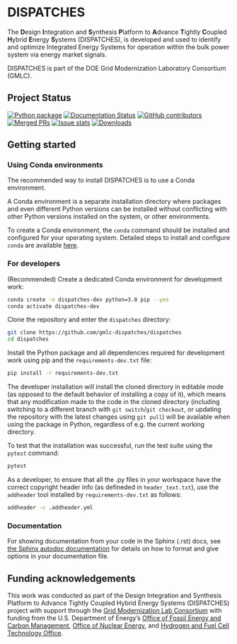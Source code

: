 # DISPATCHES
The **D**esign **I**ntegration and **S**ynthesis **P**latform to **A**dvance **T**ightly **C**oupled **H**ybrid **E**nergy **S**ystems (DISPATCHES),
is developed and used to identify and optimize Integrated Energy Systems for operation within the bulk power system via energy market signals.

DISPATCHES is part of the DOE Grid Modernization Laboratory Consortium (GMLC).

## Project Status
[![Python package](https://github.com/gmlc-dispatches/dispatches/actions/workflows/checks.yml/badge.svg)](https://github.com/gmlc-dispatches/dispatches/actions/workflows/checks.yml)
[![Documentation Status](https://readthedocs.org/projects/dispatches/badge/?version=main)](https://dispatches.readthedocs.io/en/latest/?badge=main)
[![GitHub contributors](https://img.shields.io/github/contributors/gmlc-dispatches/dispatches.svg)](https://github.com/gmlc-dispatches/dispatches/graphs/contributors)
[![Merged PRs](https://img.shields.io/github/issues-pr-closed-raw/gmlc-dispatches/dispatches.svg?label=merged+PRs)](https://github.com/gmlc-dispatches/dispatches/pulls?q=is:pr+is:merged)
[![Issue stats](http://isitmaintained.com/badge/resolution/gmlc-dispatches/dispatches.svg)](http://isitmaintained.com/project/gmlc-dispatches/dispatches)
[![Downloads](https://pepy.tech/badge/dispatches)](https://pepy.tech/project/dispatches)

## Getting started

### Using Conda environments

The recommended way to install DISPATCHES is to use a Conda environment.

A Conda environment is a separate installation directory where packages and even different Python versions can be installed
without conflicting with other Python versions installed on the system, or other environments.

To create a Conda environment, the `conda` command should be installed and configured for your operating system.
Detailed steps to install and configure `conda` are available [here](https://conda.io/projects/conda/en/latest/user-guide/install/index.html).

### For developers

(Recommended) Create a dedicated Conda environment for development work:

```sh
conda create -n dispatches-dev python=3.8 pip --yes
conda activate dispatches-dev
```

Clone the repository and enter the `dispatches` directory:

```sh
git clone https://github.com/gmlc-dispatches/dispatches
cd dispatches
```

Install the Python package and all dependencies required for development work using pip and the `requirements-dev.txt` file:

```sh
pip install -r requirements-dev.txt
```

The developer installation will install the cloned directory in editable mode (as opposed to the default behavior of installing a copy of it),
which means that any modification made to the code in the cloned directory
(including switching to a different branch with `git switch`/`git checkout`, or updating the repository with the latest changes using `git pull`) will be available when using the package in Python,
regardless of e.g. the current working directory.

To test that the installation was successful, run the test suite using the `pytest` command:

```sh
pytest
```

As a developer, to ensure that all the .py files in your workspace have the correct copyright header
info (as defineded in `header_text.txt`), use the `addheader` tool installed by `requirements-dev.txt`
as follows:

```sh
addheader -c .addheader.yml
```

### Documentation

For showing documentation from your code in the Sphinx (.rst) docs, see [the Sphinx autodoc documentation](https://www.sphinx-doc.org/en/master/usage/extensions/autodoc.html#module-sphinx.ext.autodoc) for details on how to format and give options in your documentation file.

## Funding acknowledgements

This work was conducted as part of the Design Integration and Synthesis Platform to Advance Tightly
Coupled Hybrid Energy Systems (DISPATCHES) project with support through the [Grid Modernization Lab
Consortium](https://www.energy.gov/gmi/grid-modernization-lab-consortium) with funding from the U.S.
Department of Energy’s [Office of Fossil Energy and Carbon Management](https://www.energy.gov/fecm/office-fossil-energy-and-carbon-management),
[Office of Nuclear Energy](https://www.energy.gov/ne/office-nuclear-energy), and [Hydrogen and Fuel Cell Technology Office](https://www.energy.gov/eere/fuelcells/hydrogen-and-fuel-cell-technologies-office).
